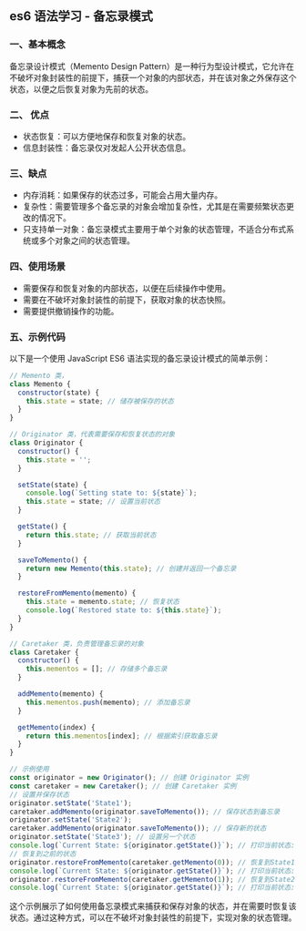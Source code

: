 ## es6 语法学习 - 备忘录模式

### 一、基本概念

备忘录设计模式（Memento Design Pattern）是一种行为型设计模式，它允许在不破坏对象封装性的前提下，捕获一个对象的内部状态，并在该对象之外保存这个状态，以便之后恢复对象为先前的状态。

### 二、 优点

- 状态恢复：可以方便地保存和恢复对象的状态。
- 信息封装性：备忘录仅对发起人公开状态信息。

### 三、缺点

- 内存消耗：如果保存的状态过多，可能会占用大量内存。
- 复杂性：需要管理多个备忘录的对象会增加复杂性，尤其是在需要频繁状态更改的情况下。
- 只支持单一对象：备忘录模式主要用于单个对象的状态管理，不适合分布式系统或多个对象之间的状态管理。

### 四、使用场景

- 需要保存和恢复对象的内部状态，以便在后续操作中使用。
- 需要在不破坏对象封装性的前提下，获取对象的状态快照。
- 需要提供撤销操作的功能。

### 五、示例代码

以下是一个使用 JavaScript ES6 语法实现的备忘录设计模式的简单示例：

```javascript
// Memento 类，
class Memento {
  constructor(state) {
    this.state = state; // 储存被保存的状态
  }
}

// Originator 类，代表需要保存和恢复状态的对象
class Originator {
  constructor() {
    this.state = '';
  }

  setState(state) {
    console.log(`Setting state to: ${state}`);
    this.state = state; // 设置当前状态
  }

  getState() {
    return this.state; // 获取当前状态
  }

  saveToMemento() {
    return new Memento(this.state); // 创建并返回一个备忘录
  }

  restoreFromMemento(memento) {
    this.state = memento.state; // 恢复状态
    console.log(`Restored state to: ${this.state}`);
  }
}

// Caretaker 类，负责管理备忘录的对象
class Caretaker {
  constructor() {
    this.mementos = []; // 存储多个备忘录
  }

  addMemento(memento) {
    this.mementos.push(memento); // 添加备忘录
  }

  getMemento(index) {
    return this.mementos[index]; // 根据索引获取备忘录
  }
}

// 示例使用
const originator = new Originator(); // 创建 Originator 实例
const caretaker = new Caretaker(); // 创建 Caretaker 实例
// 设置并保存状态
originator.setState('State1');
caretaker.addMemento(originator.saveToMemento()); // 保存状态到备忘录
originator.setState('State2');
caretaker.addMemento(originator.saveToMemento()); // 保存新的状态
originator.setState('State3'); // 设置另一个状态
console.log(`Current State: ${originator.getState()}`); // 打印当前状态: State3
// 恢复到之前的状态
originator.restoreFromMemento(caretaker.getMemento(0)); // 恢复到State1
console.log(`Current State: ${originator.getState()}`); // 打印当前状态: State1
originator.restoreFromMemento(caretaker.getMemento(1)); // 恢复到State2
console.log(`Current State: ${originator.getState()}`); // 打印当前状态: State2
```

这个示例展示了如何使用备忘录模式来捕获和保存对象的状态，并在需要时恢复该状态。通过这种方式，可以在不破坏对象封装性的前提下，实现对象的状态管理。

